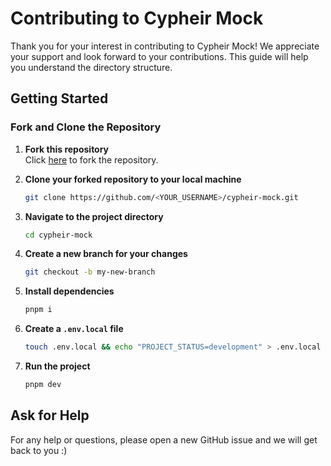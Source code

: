 # Contributing to Cypheir Mock

Thank you for your interest in contributing to Cypheir Mock! We appreciate your support and look forward to your contributions. This guide will help you understand the directory structure.

## Getting Started

### Fork and Clone the Repository

1. **Fork this repository**  
   Click [here](https://github.com/unnamed-lab/cypheir-mock/fork) to fork the repository.

2. **Clone your forked repository to your local machine**

    ```bash
    git clone https://github.com/<YOUR_USERNAME>/cypheir-mock.git
    ```

3. **Navigate to the project directory**

    ```bash
    cd cypheir-mock
    ```

4. **Create a new branch for your changes**

    ```bash
    git checkout -b my-new-branch
    ```

5. **Install dependencies**

    ```bash
    pnpm i
    ```

6. **Create a `.env.local` file**

    ```bash
    touch .env.local && echo "PROJECT_STATUS=development" > .env.local
    ```

7. **Run the project**
    ```bash
    pnpm dev
    ```

## Ask for Help

For any help or questions, please open a new GitHub issue and we will get back to you :)
